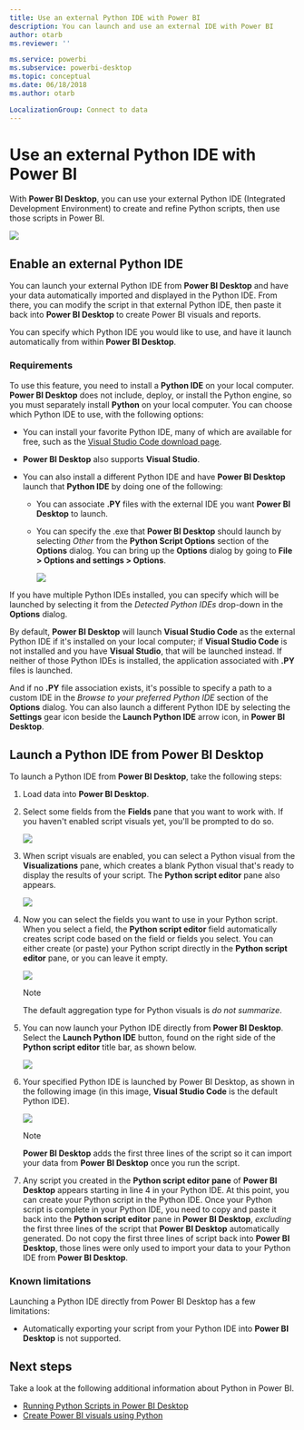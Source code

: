 ```yaml
---
title: Use an external Python IDE with Power BI
description: You can launch and use an external IDE with Power BI
author: otarb
ms.reviewer: ''

ms.service: powerbi
ms.subservice: powerbi-desktop
ms.topic: conceptual
ms.date: 06/18/2018
ms.author: otarb

LocalizationGroup: Connect to data
---
```

# Use an external Python IDE with Power BI
With **Power BI Desktop**, you can use your external Python IDE (Integrated Development Environment) to create and refine Python scripts, then use those scripts in Power BI.

![](media/desktop-python-ide/python-ide-1.png)

## Enable an external Python IDE
You can launch your external Python IDE from **Power BI Desktop** and have your data automatically imported and displayed in the Python IDE. From there, you can modify the script in that external Python IDE, then paste it back into **Power BI Desktop** to create Power BI visuals and reports.

You can specify which Python IDE you would like to use, and have it launch automatically from within **Power BI Desktop**.

### Requirements
To use this feature, you need to install a **Python IDE** on your local computer. **Power BI Desktop** does not include, deploy, or install the Python engine, so you must separately install **Python** on your local computer. You can choose which Python IDE to use, with the following options:

* You can install your favorite Python IDE, many of which are available for free, such as the [Visual Studio Code download page](https://code.visualstudio.com/download/).
* **Power BI Desktop** also supports **Visual Studio**.
* You can also install a different Python IDE and have **Power BI Desktop** launch that **Python IDE** by doing one of the following:
  
  * You can associate **.PY** files with the external IDE you want **Power BI Desktop** to launch.
  * You can specify the .exe that **Power BI Desktop** should launch by selecting *Other* from the **Python Script Options** section of the **Options** dialog. You can bring up the **Options** dialog by going to **File > Options and settings > Options**.
    
    ![](media/desktop-python-ide/python-ide-2.png)

If you have multiple Python IDEs installed, you can specify which will be launched by selecting it from the *Detected Python IDEs* drop-down in the **Options** dialog.

By default, **Power BI Desktop** will launch **Visual Studio Code** as the external Python IDE if it's installed on your local computer; if **Visual Studio Code** is not installed and you have **Visual Studio**, that will be launched instead. If neither of those Python IDEs is installed, the application associated with **.PY** files is launched.

And if no **.PY** file association exists, it's possible to specify a path to a custom IDE in the *Browse to your preferred Python IDE* section of the **Options** dialog. You can also launch a different Python IDE by selecting the **Settings** gear icon beside the **Launch Python IDE** arrow icon, in **Power BI Desktop**.

## Launch a Python IDE from Power BI Desktop
To launch a Python IDE from **Power BI Desktop**, take the following steps:

1. Load data into **Power BI Desktop**.
2. Select some fields from the **Fields** pane that you want to work with. If you haven't enabled script visuals yet, you'll be prompted to do so.
   
   ![](media/desktop-python-ide/python-ide-3.png)
3. When script visuals are enabled, you can select a Python visual from the **Visualizations** pane, which creates a blank Python visual that's ready to display the results of your script. The **Python script editor** pane also appears.
   
   ![](media/desktop-python-ide/python-ide-4.png)
4. Now you can select the fields you want to use in your Python script. When you select a field, the **Python script editor** field automatically creates script code based on the field or fields you select. You can either create (or paste) your Python script directly in the **Python script editor** pane, or you can leave it empty.
   
   ![](media/desktop-python-ide/python-ide-5.png)
   
   > [!NOTE]
   > The default aggregation type for Python visuals is *do not summarize*.
   > 
   > 
5. You can now launch your Python IDE directly from **Power BI Desktop**. Select the **Launch Python IDE** button, found on the right side of the **Python script editor** title bar, as shown below.
   
   ![](media/desktop-python-ide/python-ide-6.png)
6. Your specified Python IDE is launched by Power BI Desktop, as shown in the following image (in this image, **Visual Studio Code** is the default Python IDE).
   
   ![](media/desktop-python-ide/python-ide-7.png)
   
   > [!NOTE]
   > **Power BI Desktop** adds the first three lines of the script so it can import your data from **Power BI Desktop** once you run the script.
   > 
   > 
7. Any script you created in the **Python script editor pane** of **Power BI Desktop** appears starting in line 4 in your Python IDE. At this point, you can create your Python script in the Python IDE. Once your Python script is complete in your Python IDE, you need to copy and paste it back into the **Python script editor** pane in **Power BI Desktop**, *excluding* the first three lines of the script that **Power BI Desktop** automatically generated. Do not copy the first three lines of script back into **Power BI Desktop**, those lines were only used to import your data to your Python IDE from **Power BI Desktop**.

### Known limitations
Launching a Python IDE directly from Power BI Desktop has a few limitations:

* Automatically exporting your script from your Python IDE into **Power BI Desktop** is not supported.

## Next steps
Take a look at the following additional information about Python in Power BI.

* [Running Python Scripts in Power BI Desktop](desktop-python-scripts.md)
* [Create Power BI visuals using Python](desktop-python-visuals.md)

